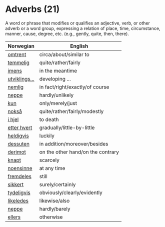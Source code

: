 # Adverbs (21)

A word or phrase that modifies or qualifies an adjective, verb, or other adverb or a word group, expressing a relation of place, time, circumstance, manner, cause, degree, etc. (e.g., gently, quite, then, there).

| Norwegian | English |
| --- | --- |
| [omtrent](https://www.ordnett.no/search?language=no&phrase=omtrent) | circa/about/similar to |
| [temmelig](https://www.ordnett.no/search?language=no&phrase=temmelig) | quite/rather/fairly |
| [imens](https://www.ordnett.no/search?language=no&phrase=imens) | in the meantime |
| [utviklings...](https://www.ordnett.no/search?language=no&phrase=utviklings...) | developing ... |
| [nemlig](https://www.ordnett.no/search?language=no&phrase=nemlig) | in fact/right/exactly/of course |
| [neppe](https://www.ordnett.no/search?language=no&phrase=neppe) | hardly/unlikely |
| [kun](https://www.ordnett.no/search?language=no&phrase=kun) | only/merely/just |
| [nokså](https://www.ordnett.no/search?language=no&phrase=nokså) | quite/rather/fairly/modestly |
| [i hjel](https://www.ordnett.no/search?language=no&phrase=i%20hjel) | to death |
| [etter hvert](https://www.ordnett.no/search?language=no&phrase=etter%20hvert) | gradually/little-by-little |
| [heldigvis](https://www.ordnett.no/search?language=no&phrase=heldigvis) | luckily |
| [dessuten](https://www.ordnett.no/search?language=no&phrase=dessuten) | in addition/moreover/besides |
| [derimot](https://www.ordnett.no/search?language=no&phrase=derimot) | on the other hand/on the contrary |
| [knapt](https://www.ordnett.no/search?language=no&phrase=knapt) | scarcely |
| [noensinne](https://www.ordnett.no/search?language=no&phrase=noensinne) | at any time |
| [fremdeles](https://www.ordnett.no/search?language=no&phrase=fremdeles) | still |
| [sikkert](https://www.ordnett.no/search?language=no&phrase=sikkert) | surely/certainly |
| [tydeligvis](https://www.ordnett.no/search?language=no&phrase=tydeligvis) | obviously/clearly/evidently |
| [likeledes](https://www.ordnett.no/search?language=no&phrase=likeledes) | likewise/also |
| [neppe](https://www.ordnett.no/search?language=no&phrase=neppe) | hardly/barely |
| [ellers](https://www.ordnett.no/search?language=no&phrase=ellers) | otherwise |

